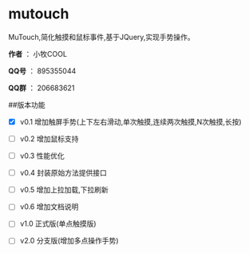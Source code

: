 # mutouch

MuTouch,简化触摸和鼠标事件,基于JQuery,实现手势操作。

**作者** ： 小牧COOL

**QQ号** ： 895355044

**QQ群** ： 206683621

##版本功能
- [X] v0.1 增加触屏手势(上下左右滑动,单次触摸,连续两次触摸,N次触摸,长按)
- [ ] v0.2 增加鼠标支持
- [ ] v0.3 性能优化
- [ ] v0.4 封装原始方法提供接口
- [ ] v0.5 增加上拉加载,下拉刷新
- [ ] v0.6 增加文档说明

- [ ] v1.0 正式版(单点触摸版)
- [ ] v2.0 分支版(增加多点操作手势)